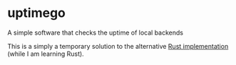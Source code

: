 # uptimego
A simple software that checks the uptime of local backends

This is a simply a temporary solution to the alternative [Rust implementation](https://github.com/juancwu/uptimers) (while I am learning Rust).
